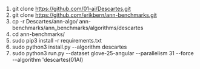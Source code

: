1. git  clone https://github.com/01-ai/Descartes.git  
2. git  clone https://github.com/erikbern/ann-benchmarks.git 
3. cp -r Descartes/ann-algo/ ann-benchmarks/ann_benchmarks/algorithms/descartes
4. cd ann-benchmarks/
5. sudo pip3 install -r requirements.txt
6. sudo python3 install.py --algorithm  descartes
7. sudo python3 run.py --dataset glove-25-angular --parallelism 31 --force --algorithm  'descartes(01AI)
